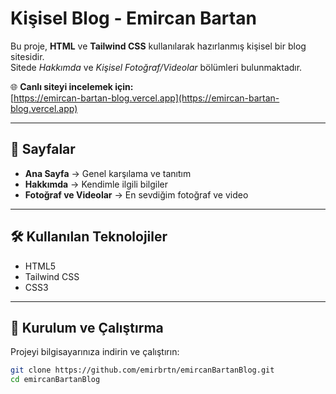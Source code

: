 # Kişisel Blog - Emircan Bartan

Bu proje, **HTML** ve **Tailwind CSS** kullanılarak hazırlanmış kişisel bir blog sitesidir.  
Sitede *Hakkımda* ve *Kişisel Fotoğraf/Videolar* bölümleri bulunmaktadır.

🌐 **Canlı siteyi incelemek için:**  
[https://emircan-bartan-blog.vercel.app](https://emircan-bartan-blog.vercel.app)

---

## 📁 Sayfalar

- **Ana Sayfa** → Genel karşılama ve tanıtım  
- **Hakkımda** → Kendimle ilgili bilgiler  
- **Fotoğraf ve Videolar** → En sevdiğim fotoğraf ve video  

---

## 🛠️ Kullanılan Teknolojiler

- HTML5  
- Tailwind CSS  
- CSS3  

---

## 🚀 Kurulum ve Çalıştırma

Projeyi bilgisayarınıza indirin ve çalıştırın:

```bash
git clone https://github.com/emirbrtn/emircanBartanBlog.git
cd emircanBartanBlog
